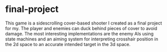 # final-project
This game is a sidescrolling cover-based shooter I created as a final project for my. The player and enemies can duck behind pieces of cover to avoid damage. The most interesting implementations are the enemy AIs using state machines and an aiming system for interpreting crosshair position in the 2d space to an accurate intended target in the 3d space.
